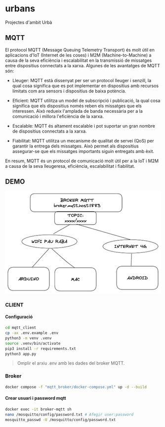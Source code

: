 # urbans
Projectes d'ambit Urbà

## MQTT
El protocol MQTT (Message Queuing Telemetry Transport) és molt útil en aplicacions d'IoT (Internet de les coses) i M2M (Machine-to-Machine) a causa de la seva eficiència i escalabilitat en la transmissió de missatges entre dispositius connectats a la xarxa. Algunes de les avantatges de MQTT són:

- Lleuger: MQTT està dissenyat per ser un protocol lleuger i senzill, la qual cosa significa que es pot implementar en dispositius amb recursos limitats com ara sensors i dispositius de baixa potència.

- Eficient: MQTT utilitza un model de subscripció i publicació, la qual cosa significa que els dispositius només reben els missatges que els interessen. Això redueix l'amplada de banda necessària per a la comunicació i millora l'eficiència de la xarxa.

- Escalable: MQTT és altament escalable i pot suportar un gran nombre de dispositius connectats a la xarxa.

- Fiabilitat: MQTT utilitza un mecanisme de qualitat de servei (QoS) per garantir la entrega dels missatges. Això permet als dispositius assegurar-se que els missatges importants siguin entregats amb èxit.

En resum, MQTT és un protocol de comunicació molt útil per a la IoT i M2M a causa de la seva lleugeresa, eficiència, escalabilitat i fiabilitat.

## DEMO
![](esquema_demo.png)
### CLIENT
#### Configuració
```bash
cd mqtt_client
cp -ax .env.example .env
python3 -m venv .venv
source .venv/bin/activate
pip3 install -r requirements.txt
python3 app.py
```

> Omplir el arxiu .env amb les dades del broker MQTT.

### Broker

```bash
docker compose -f "mqtt_broker/docker-compose.yml" up -d --build
```

#### Crear usuari i password mqtt

```bash
docker exec -it broker-mqtt sh
nano /mosquitto/config/password.txt # Afegir user:password
mosquitto_passwd -U /mosquitto/config/password.txt
```